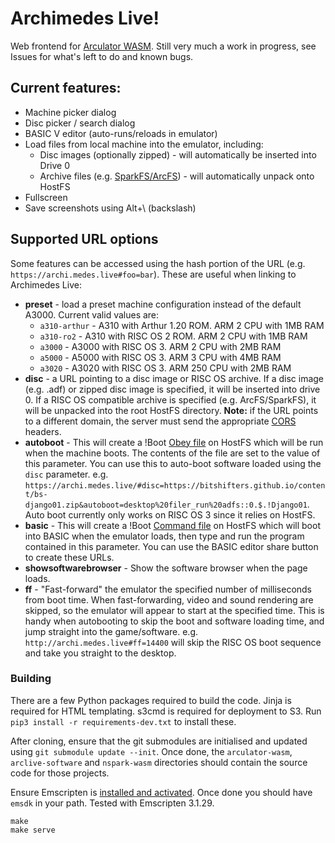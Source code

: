 # Archimedes Live!

Web frontend for [Arculator WASM](https://github.com/pdjstone/arculator-wasm). Still very much a work in progress, see Issues for what's left to do and known bugs.

## Current features:

* Machine picker dialog
* Disc picker / search dialog
* BASIC V editor (auto-runs/reloads in emulator)
* Load files from local machine into the emulator, including:
  * Disc images (optionally zipped) - will automatically be inserted into Drive 0
  * Archive files (e.g. [SparkFS/ArcFS](https://github.com/pdjstone/nspark-wasm)) - will automatically unpack onto HostFS
* Fullscreen
* Save screenshots using Alt+\ (backslash)

## Supported URL options

Some features can be accessed using the hash portion of the URL (e.g. `https://archi.medes.live#foo=bar`). These are useful when linking to Archimedes Live:

* **preset** - load a preset machine configuration instead of the default A3000. Current valid values are:
  * `a310-arthur` - A310 with Arthur 1.20 ROM. ARM 2 CPU with 1MB RAM
  * `a310-ro2` - A310 with RISC OS 2 ROM. ARM 2 CPU with 1MB RAM 
  * `a3000` - A3000 with RISC OS 3. ARM 2 CPU with 2MB RAM
  * `a5000` - A5000 with RISC OS 3. ARM 3 CPU with 4MB RAM
  * `a3020` - A3020 with RISC OS 3. ARM 250 CPU with 2MB RAM 
* **disc** - a URL pointing to a disc image or RISC OS archive. If a disc image (e.g. .adf) or zipped disc image is specified, it will be inserted into drive 0. If a RISC OS compatible archive is specified (e.g. ArcFS/SparkFS), it will be unpacked into the root HostFS directory. **Note:** if the URL points to a different domain, the server must send the appropriate [CORS](https://developer.mozilla.org/en-US/docs/Web/HTTP/Headers/Access-Control-Allow-Origin) headers.
* **autoboot** - This will create a !Boot [Obey file](https://www.riscosopen.org/wiki/documentation/show/Introduction%20to%20Obey) on HostFS which will be run when the machine boots. The contents of the file are set to the value of this parameter. You can use this to auto-boot software loaded using the `disc` parameter. e.g. `https://archi.medes.live/#disc=https://bitshifters.github.io/content/bs-django01.zip&autoboot=desktop%20filer_run%20adfs::0.$.!Django01`. Auto boot currently only works on RISC OS 3 since it relies on HostFS.
* **basic** - This will create a !Boot [Command file](https://www.riscosopen.org/wiki/documentation/show/*Exec) on HostFS which will boot into BASIC when the emulator loads, then type and run the program contained in this parameter. You can use the BASIC editor share button to create these URLs.
* **showsoftwarebrowser** - Show the software browser when the page loads.
* **ff** - "Fast-forward" the emulator the specified number of milliseconds from boot time. When fast-forwarding, video and sound rendering are skipped, so the emulator will appear to start at the specified time. This is handy when autobooting to skip the boot and software loading time, and jump straight into the game/software. e.g. `http://archi.medes.live#ff=14400` will skip the RISC OS boot sequence and take you straight to the desktop.

### Building

There are a few Python packages required to build the code. Jinja is required for HTML templating. s3cmd is required for deployment to S3. Run `pip3 install -r requirements-dev.txt` to install these.

After cloning, ensure that the git submodules are initialised and updated using `git submodule update --init`. Once done, the `arculator-wasm`, `arclive-software` and `nspark-wasm` directories should contain the source code for those projects.

Ensure Emscripten is [installed and activated](https://emscripten.org/docs/getting_started/downloads.html). Once done you should have `emsdk` in your path. Tested with Emscripten 3.1.29.

```
make
make serve
```